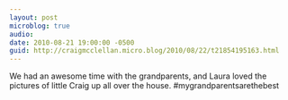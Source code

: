 ```yaml
---
layout: post
microblog: true
audio: 
date: 2010-08-21 19:00:00 -0500
guid: http://craigmcclellan.micro.blog/2010/08/22/t21854195163.html
---
```

We had an awesome time with the grandparents, and Laura loved the pictures of little Craig up all over the house. #mygrandparentsarethebest
